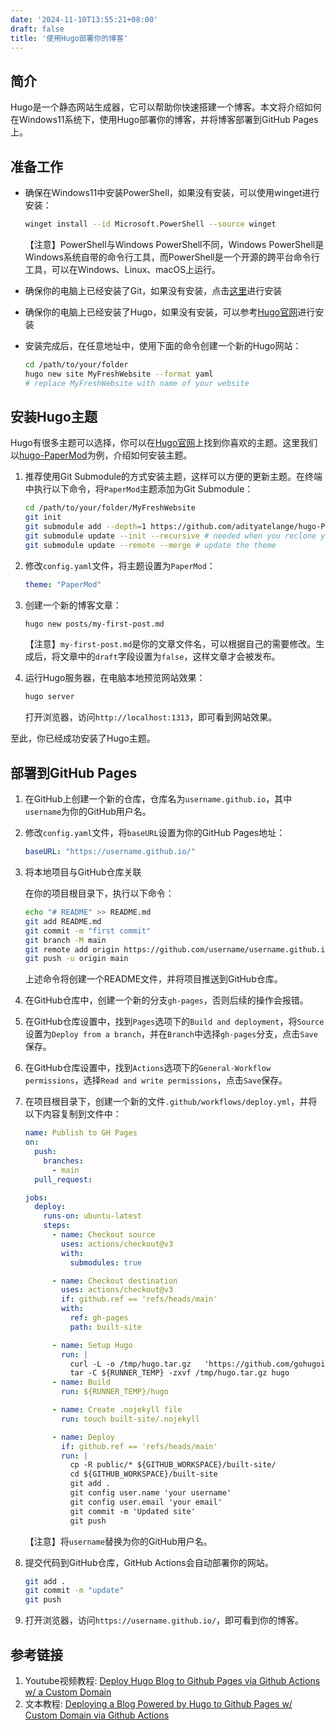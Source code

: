 ```yaml
---
date: '2024-11-10T13:55:21+08:00'
draft: false
title: '使用Hugo部署你的博客'
---
```


## 简介

Hugo是一个静态网站生成器，它可以帮助你快速搭建一个博客。本文将介绍如何在Windows11系统下，使用Hugo部署你的博客，并将博客部署到GitHub Pages上。

## 准备工作

- 确保在Windows11中安装PowerShell，如果没有安装，可以使用winget进行安装：

    ```bash
    winget install --id Microsoft.PowerShell --source winget
    ```

    【注意】PowerShell与Windows PowerShell不同，Windows PowerShell是Windows系统自带的命令行工具，而PowerShell是一个开源的跨平台命令行工具，可以在Windows、Linux、macOS上运行。
- 确保你的电脑上已经安装了Git，如果没有安装，点击[这里](https://git-scm.com/downloads/win)进行安装
- 确保你的电脑上已经安装了Hugo，如果没有安装，可以参考[Hugo官网](https://gohugo.io/)进行安装
- 安装完成后，在任意地址中，使用下面的命令创建一个新的Hugo网站：

    ```bash
    cd /path/to/your/folder
    hugo new site MyFreshWebsite --format yaml
    # replace MyFreshWebsite with name of your website
    ```

## 安装Hugo主题

Hugo有很多主题可以选择，你可以在[Hugo官网](https://themes.gohugo.io/)上找到你喜欢的主题。这里我们以[hugo-PaperMod](https://github.com/adityatelange/hugo-PaperMod)为例，介绍如何安装主题。

1. 推荐使用Git Submodule的方式安装主题，这样可以方便的更新主题。在终端中执行以下命令，将`PaperMod`主题添加为Git Submodule：

    ```bash
    cd /path/to/your/folder/MyFreshWebsite
    git init
    git submodule add --depth=1 https://github.com/adityatelange/hugo-PaperMod.git themes/PaperMod
    git submodule update --init --recursive # needed when you reclone your repo (submodules may not get cloned automatically)
    git submodule update --remote --merge # update the theme
    ```

2. 修改`config.yaml`文件，将主题设置为`PaperMod`：

    ```yaml
    theme: "PaperMod"
    ```

3. 创建一个新的博客文章：

    ```bash
    hugo new posts/my-first-post.md
    ```

    【注意】`my-first-post.md`是你的文章文件名，可以根据自己的需要修改。生成后，将文章中的`draft`字段设置为`false`，这样文章才会被发布。

4. 运行Hugo服务器，在电脑本地预览网站效果：

    ```bash
    hugo server
    ```

    打开浏览器，访问`http://localhost:1313`，即可看到网站效果。

至此，你已经成功安装了Hugo主题。

## 部署到GitHub Pages

1. 在GitHub上创建一个新的仓库，仓库名为`username.github.io`，其中`username`为你的GitHub用户名。

2. 修改`config.yaml`文件，将`baseURL`设置为你的GitHub Pages地址：

    ```yaml
    baseURL: "https://username.github.io/"
    ```

3. 将本地项目与GitHub仓库关联

    在你的项目根目录下，执行以下命令：

    ```bash
    echo "# README" >> README.md
    git add README.md
    git commit -m "first commit"
    git branch -M main
    git remote add origin https://github.com/username/username.github.io.git
    git push -u origin main
    ```

    上述命令将创建一个README文件，并将项目推送到GitHub仓库。

4. 在GitHub仓库中，创建一个新的分支`gh-pages`，否则后续的操作会报错。

5. 在GitHub仓库设置中，找到`Pages`选项下的`Build and deployment`，将`Source`设置为`Deploy from a branch`，并在`Branch`中选择`gh-pages`分支，点击`Save`保存。

6. 在GitHub仓库设置中，找到`Actions`选项下的`General-Workflow permissions`，选择`Read and write permissions`，点击`Save`保存。

7. 在项目根目录下，创建一个新的文件`.github/workflows/deploy.yml`，并将以下内容复制到文件中：

    ```yaml
    name: Publish to GH Pages
    on:
      push:
        branches:
          - main
      pull_request:

    jobs:
      deploy:
        runs-on: ubuntu-latest
        steps:
          - name: Checkout source
            uses: actions/checkout@v3
            with:
              submodules: true

          - name: Checkout destination
            uses: actions/checkout@v3
            if: github.ref == 'refs/heads/main'
            with:
              ref: gh-pages
              path: built-site

          - name: Setup Hugo
            run: |
              curl -L -o /tmp/hugo.tar.gz   'https://github.com/gohugoio/hugo/releases/download/v0.138.0/hugo_extended_0.138.0_linux-amd64.tar.gz'
              tar -C ${RUNNER_TEMP} -zxvf /tmp/hugo.tar.gz hugo          
          - name: Build
            run: ${RUNNER_TEMP}/hugo

          - name: Create .nojekyll file
            run: touch built-site/.nojekyll

          - name: Deploy
            if: github.ref == 'refs/heads/main'
            run: |
              cp -R public/* ${GITHUB_WORKSPACE}/built-site/
              cd ${GITHUB_WORKSPACE}/built-site
              git add .
              git config user.name 'your username'
              git config user.email 'your email'
              git commit -m 'Updated site'
              git push          
    ```

    【注意】将`username`替换为你的GitHub用户名。

8. 提交代码到GitHub仓库，GitHub Actions会自动部署你的网站。

    ```bash
    git add .
    git commit -m "update"
    git push
    ```

9. 打开浏览器，访问`https://username.github.io/`，即可看到你的博客。

## 参考链接

1. Youtube视频教程: [Deploy Hugo Blog to Github Pages via Github Actions w/ a Custom Domain](https://www.youtube.com/watch?v=_QSr2_pxIJs)
2. 文本教程: [Deploying a Blog Powered by Hugo to Github Pages w/ Custom Domain via Github Actions](https://theplaybook.dev/docs/deploy-hugo-to-github-pages/)